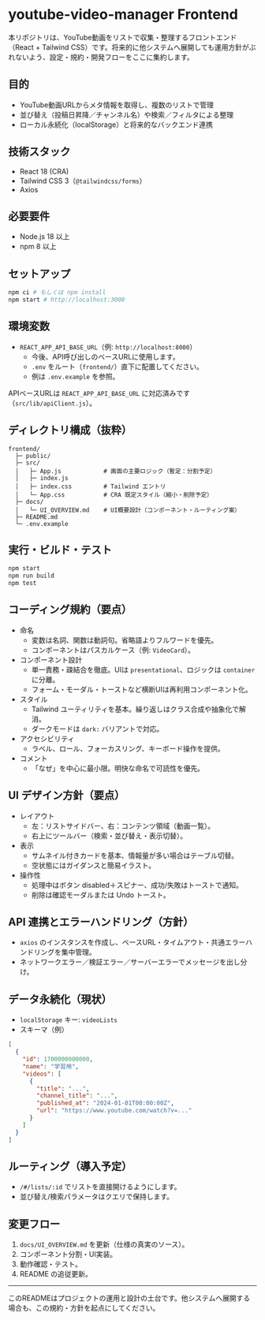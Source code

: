 # youtube-video-manager Frontend

本リポジトリは、YouTube動画をリストで収集・整理するフロントエンド（React + Tailwind CSS）です。将来的に他システムへ展開しても運用方針がぶれないよう、設定・規約・開発フローをここに集約します。

## 目的
- YouTube動画URLからメタ情報を取得し、複数のリストで管理
- 並び替え（投稿日昇降／チャンネル名）や検索／フィルタによる整理
- ローカル永続化（localStorage）と将来的なバックエンド連携

## 技術スタック
- React 18 (CRA)
- Tailwind CSS 3（`@tailwindcss/forms`）
- Axios

## 必要要件
- Node.js 18 以上
- npm 8 以上

## セットアップ
```bash
npm ci # もしくは npm install
npm start # http://localhost:3000
```

## 環境変数
- `REACT_APP_API_BASE_URL`（例: `http://localhost:8000`）
  - 今後、API呼び出しのベースURLに使用します。
  - `.env` をルート（`frontend/`）直下に配置してください。
  - 例は `.env.example` を参照。

APIベースURLは `REACT_APP_API_BASE_URL` に対応済みです（`src/lib/apiClient.js`）。

## ディレクトリ構成（抜粋）
```
frontend/
  ├─ public/
  ├─ src/
  │   ├─ App.js            # 画面の主要ロジック（暫定：分割予定）
  │   ├─ index.js
  │   ├─ index.css         # Tailwind エントリ
  │   └─ App.css           # CRA 既定スタイル（縮小・削除予定）
  ├─ docs/
  │   └─ UI_OVERVIEW.md    # UI概要設計（コンポーネント・ルーティング案）
  ├─ README.md
  └─ .env.example
```

## 実行・ビルド・テスト
```bash
npm start
npm run build
npm test
```

## コーディング規約（要点）
- 命名
  - 変数は名詞、関数は動詞句。省略語よりフルワードを優先。
  - コンポーネントはパスカルケース（例: `VideoCard`）。
- コンポーネント設計
  - 単一責務・疎結合を徹底。UIは `presentational`、ロジックは `container` に分離。
  - フォーム・モーダル・トーストなど横断UIは再利用コンポーネント化。
- スタイル
  - Tailwind ユーティリティを基本。繰り返しはクラス合成や抽象化で解消。
  - ダークモードは `dark:` バリアントで対応。
- アクセシビリティ
  - ラベル、ロール、フォーカスリング、キーボード操作を提供。
- コメント
  - 「なぜ」を中心に最小限。明快な命名で可読性を優先。

## UI デザイン方針（要点）
- レイアウト
  - 左：リストサイドバー、右：コンテンツ領域（動画一覧）。
  - 右上にツールバー（検索・並び替え・表示切替）。
- 表示
  - サムネイル付きカードを基本、情報量が多い場合はテーブル切替。
  - 空状態にはガイダンスと簡易イラスト。
- 操作性
  - 処理中はボタン disabled＋スピナー、成功/失敗はトーストで通知。
  - 削除は確認モーダルまたは Undo トースト。

## API 連携とエラーハンドリング（方針）
- `axios` のインスタンスを作成し、ベースURL・タイムアウト・共通エラーハンドリングを集中管理。
- ネットワークエラー／検証エラー／サーバーエラーでメッセージを出し分け。

## データ永続化（現状）
- `localStorage` キー: `videoLists`
- スキーマ（例）
```json
[
  {
    "id": 1700000000000,
    "name": "学習用",
    "videos": [
      {
        "title": "...",
        "channel_title": "...",
        "published_at": "2024-01-01T00:00:00Z",
        "url": "https://www.youtube.com/watch?v=..."
      }
    ]
  }
]
```

## ルーティング（導入予定）
- `/#/lists/:id` でリストを直接開けるようにします。
- 並び替え/検索パラメータはクエリで保持します。

## 変更フロー
1. `docs/UI_OVERVIEW.md` を更新（仕様の真実のソース）。
2. コンポーネント分割・UI実装。
3. 動作確認・テスト。
4. README の追従更新。

---
このREADMEはプロジェクトの運用と設計の土台です。他システムへ展開する場合も、この規約・方針を起点にしてください。
